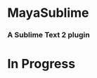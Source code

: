 # MayaSublime
### A Sublime Text 2 plugin

# In Progress
<!-- 

Send selected MEL/Python code snippets to Maya via commandPort

----------

### Installation

1. clone this repo into the `SublimeText2 -> Preference -> Browse Packages` directory:  
`git clone git://github.com/justinfx/MayaSublime.git`

2. Edit the `MayaSublime.sublime-settings` file, setting the port to match the commandPorts you have configured in Maya

3. Optionally edit the keymap file to change the default hotkey from `ctrl+return` to something else.

### Usage

Simply select some code in a mel or python script, and hit `ctrl+return`. 
A socket conncetion will be made to a running Maya instance on the configured port matching mel or python, and the code will be 
run in Maya's environment.

As an example, if you want to open a commandPort on port 7002 for python (the default port in the config), you can do the following:

```python
# if it was already open under another configuration
cmds.commandPort(name=":7002", close=True)

# now open a new port
cmds.commandPort(name=":7002", sourceType="python")

# or open some random MEL port (make sure you change it to this port in your config file)
cmds.commandPort(name=":10000", sourceType="mel")

```
 -->